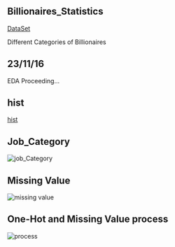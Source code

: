 ## Billionaires_Statistics
[DataSet](https://www.kaggle.com/datasets/nelgiriyewithana/billionaires-statistics-dataset)

Different Categories of Billionaires

## 23/11/16
EDA Proceeding... 
## hist
[hist](https://github.com/deeptudy/kaggle-billionaires_statistics/assets/103613730/4fba261e-fa72-4c7e-a9c9-5fca26a58948)

## Job_Category
![job_Category](https://github.com/deeptudy/kaggle-billionaires_statistics/assets/103613730/70787953-8b39-4093-968b-68fe319b8160)

## Missing Value
![missing value](https://github.com/deeptudy/kaggle-billionaires_statistics/assets/103613730/b80d38d8-f5fe-462d-a82b-cac1a9892983)


## One-Hot and Missing Value process
![process](https://github.com/deeptudy/kaggle-billionaires_statistics/assets/103613730/793878d5-2684-4058-babb-b67c6be6a26d)

